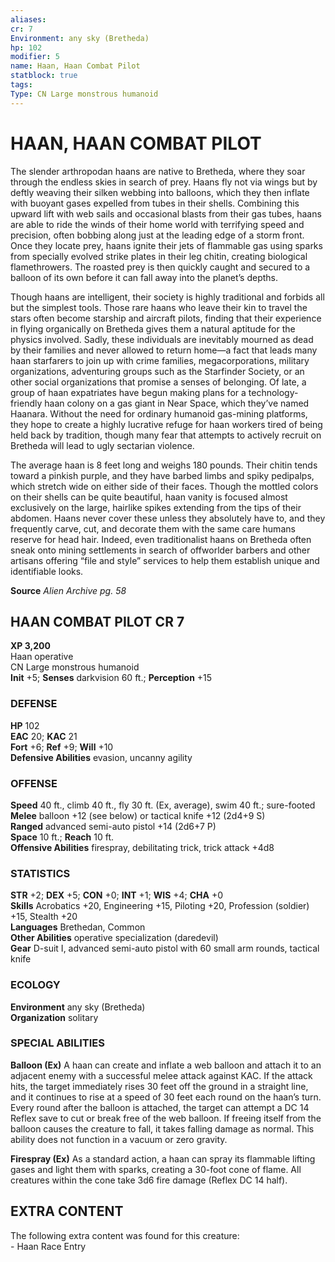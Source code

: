```yaml
---
aliases: 
cr: 7
Environment: any sky (Bretheda)  
hp: 102
modifier: 5
name: Haan, Haan Combat Pilot
statblock: true
tags: 
Type: CN Large monstrous humanoid  
---
```

# HAAN, HAAN COMBAT PILOT
The slender arthropodan haans are native to Bretheda, where they soar through the endless skies in search of prey. Haans fly not via wings but by deftly weaving their silken webbing into balloons, which they then inflate with buoyant gases expelled from tubes in their shells. Combining this upward lift with web sails and occasional blasts from their gas tubes, haans are able to ride the winds of their home world with terrifying speed and precision, often bobbing along just at the leading edge of a storm front. Once they locate prey, haans ignite their jets of flammable gas using sparks from specially evolved strike plates in their leg chitin, creating biological flamethrowers. The roasted prey is then quickly caught and secured to a balloon of its own before it can fall away into the planet’s depths.

Though haans are intelligent, their society is highly traditional and forbids all but the simplest tools. Those rare haans who leave their kin to travel the stars often become starship and aircraft pilots, finding that their experience in flying organically on Bretheda gives them a natural aptitude for the physics involved. Sadly, these individuals are inevitably mourned as dead by their families and never allowed to return home—a fact that leads many haan starfarers to join up with crime families, megacorporations, military organizations, adventuring groups such as the Starfinder Society, or an other social organizations that promise a senses of belonging. Of late, a group of haan expatriates have begun making plans for a technology-friendly haan colony on a gas giant in Near Space, which they’ve named Haanara. Without the need for ordinary humanoid gas-mining platforms, they hope to create a highly lucrative refuge for haan workers tired of being held back by tradition, though many fear that attempts to actively recruit on Bretheda will lead to ugly sectarian violence.

The average haan is 8 feet long and weighs 180 pounds. Their chitin tends toward a pinkish purple, and they have barbed limbs and spiky pedipalps, which stretch wide on either side of their faces. Though the mottled colors on their shells can be quite beautiful, haan vanity is focused almost exclusively on the large, hairlike spikes extending from the tips of their abdomen. Haans never cover these unless they absolutely have to, and they frequently carve, cut, and decorate them with the same care humans reserve for head hair. Indeed, even traditionalist haans on Bretheda often sneak onto mining settlements in search of offworlder barbers and other artisans offering “file and style” services to help them establish unique and identifiable looks.

**Source** _Alien Archive pg. 58_

## HAAN COMBAT PILOT CR 7

**XP 3,200**  
Haan operative  
CN Large monstrous humanoid  
**Init** +5; **Senses** darkvision 60 ft.; **Perception** +15  

### DEFENSE

**HP** 102  
**EAC** 20; **KAC** 21  
**Fort** +6; **Ref** +9; **Will** +10  
**Defensive Abilities** evasion, uncanny agility  

### OFFENSE

**Speed** 40 ft., climb 40 ft., fly 30 ft. (Ex, average), swim 40 ft.; sure-footed  
**Melee** balloon +12 (see below) or tactical knife +12 (2d4+9 S)  
**Ranged** advanced semi-auto pistol +14 (2d6+7 P)  
**Space** 10 ft.; **Reach** 10 ft.  
**Offensive Abilities** firespray, debilitating trick, trick attack +4d8

### STATISTICS

**STR** +2; **DEX** +5; **CON** +0; **INT** +1; **WIS** +4; **CHA** +0  
**Skills** Acrobatics +20, Engineering +15, Piloting +20, Profession (soldier) +15, Stealth +20  
**Languages** Brethedan, Common  
**Other Abilities** operative specialization (daredevil)  
**Gear** D-suit I, advanced semi-auto pistol with 60 small arm rounds, tactical knife

### ECOLOGY

**Environment** any sky (Bretheda)  
**Organization** solitary

### SPECIAL ABILITIES

**Balloon (Ex)** A haan can create and inflate a web balloon and attach it to an adjacent enemy with a successful melee attack against KAC. If the attack hits, the target immediately rises 30 feet off the ground in a straight line, and it continues to rise at a speed of 30 feet each round on the haan’s turn. Every round after the balloon is attached, the target can attempt a DC 14 Reflex save to cut or break free of the web balloon. If freeing itself from the balloon causes the creature to fall, it takes falling damage as normal. This ability does not function in a vacuum or zero gravity.

**Firespray (Ex)** As a standard action, a haan can spray its flammable lifting gases and light them with sparks, creating a 30-foot cone of flame. All creatures within the cone take 3d6 fire damage (Reflex DC 14 half).

## EXTRA CONTENT

The following extra content was found for this creature:  
\- Haan Race Entry
